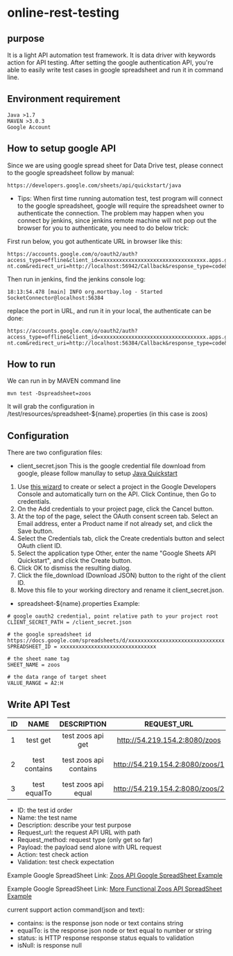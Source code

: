 online-rest-testing
===================

purpose
-------

It is a light API automation test framework.
It is data driver with keywords action for API testing.
After setting the google authentication API, you're able to easily write test cases in google spreadsheet and run it in command line.

Environment requirement
-----------------------
	Java >1.7
	MAVEN >3.0.3
	Google Account

How to setup google API
-----------------------
Since we are using google spread sheet for Data Drive test, please connect to the google spreadsheet follow by manual:
	
	https://developers.google.com/sheets/api/quickstart/java

* Tips:
When first time running automation test, test program will connect to the google spreadsheet, google will require the spreadsheet owner to authenticate the connection. The problem may happen when you connect by jenkins, since jenkins remote machine will not pop out the browser for you to authenticate, you need to do below trick:

First run below, you got authenticate URL in browser like this:
	
	https://accounts.google.com/o/oauth2/auth?access_type=offline&client_id=xxxxxxxxxxxxxxxxxxxxxxxxxxxxxxxxxx.apps.googleuserconte	nt.com&redirect_uri=http://localhost:56942/Callback&response_type=code&scope=https://www.googleapis.com/auth/spreadsheets.readonly

Then run in jenkins, find the jenkins console log:
	
	18:13:54.478 [main] INFO org.mortbay.log - Started SocketConnector@localhost:56384

replace the port in URL, and run it in your local, the authenticate can be done:

	https://accounts.google.com/o/oauth2/auth?access_type=offline&client_id=xxxxxxxxxxxxxxxxxxxxxxxxxxxxxxxxxx.apps.googleuserconte	nt.com&redirect_uri=http://localhost:56384/Callback&response_type=code&scope=https://www.googleapis.com/auth/spreadsheets.readonly

How to run
----------
We can run in by MAVEN command line

	mvn test -Dspreadsheet=zoos

It will grab the configuration in /test/resources/spreadsheet-${name}.properties (in this case is zoos)

Configuration
-------------
There are two configuration files:

* client_secret.json
This is the google credential file download from google, please follow manullay to setup [Java Quickstart](https://developers.google.com/sheets/api/quickstart/java)

1. Use [this wizard](https://console.developers.google.com/flows/enableapi?apiid=sheets.googleapis.com) to create or select a project in the Google Developers Console and automatically turn on the API. Click Continue, then Go to credentials.
2. On the Add credentials to your project page, click the Cancel button.
3. At the top of the page, select the OAuth consent screen tab. Select an Email address, enter a Product name if not already set, and click the Save button.
4. Select the Credentials tab, click the Create credentials button and select OAuth client ID.
5. Select the application type Other, enter the name "Google Sheets API Quickstart", and click the Create button.
6. Click OK to dismiss the resulting dialog.
7. Click the file_download (Download JSON) button to the right of the client ID.
8. Move this file to your working directory and rename it client_secret.json.

* spreadsheet-${name}.properties
Example:
```	
# google oauth2 credential, point relative path to your project root
CLIENT_SECRET_PATH = /client_secret.json
	
# the google spreadsheet id https://docs.google.com/spreadsheets/d/xxxxxxxxxxxxxxxxxxxxxxxxxxxxxxx
SPREADSHEET_ID = xxxxxxxxxxxxxxxxxxxxxxxxxxxxxxx
	
# the sheet name tag
SHEET_NAME = zoos
	
# the data range of target sheet
VALUE_RANGE = A2:H
```

Write API Test
--------------

| ID | NAME           | DESCRIPTION          | REQUEST_URL                   |REQUEST_METHOD| PAYLOAD | ACTION              | VALIDATION                   |
|----|:--------------:|:--------------------:|:-----------------------------:|:------------:|:-------:|:-------------------:|:----------------------------:|
| 1  |test get        |test zoos api get     |http://54.219.154.2:8080/zoos  |GET           |         | status              |200                           |
| 2	 |test contains	  |test zoos api contains|http://54.219.154.2:8080/zoos/1|GET           |         |("1.name").contains  |Atascadero Charles Paddock Zoo|
| 3	 |test equalTo	  |test zoos api equal	 |http://54.219.154.2:8080/zoos/2|GET           |         |("2.website").equalTo|bigbearzoo.org                |

+ ID: the test id order
+ Name:           the test name
+ Description:    describe your test purpose
+ Request_url:    the request API URL with path
+ Request_method: request type (only get so far)
+ Payload:        the payload send alone with URL request
+ Action:         test check action
+ Validation:     test check expectation

Example Google SpreadSheet Link: [Zoos API Google SpreadSheet Example](https://docs.google.com/spreadsheets/d/1oqaZoH4b1wfLr34iLqeppQVT5R-Qnmh3sdmbswlHRMM/edit?usp=sharing)

Example Google SpreadSheet Link: [More Functional Zoos API SpreadSheet Example](https://docs.google.com/spreadsheets/d/1oqaZoH4b1wfLr34iLqeppQVT5R-Qnmh3sdmbswlHRMM/edit#gid=1759607121)

current support action command(json and text):
+ contains: is the response json node or text contains string
+ equalTo:  is the response json node or text equal to number or string 
+ status:   is HTTP response response status equals to validation
+ isNull:   is response null

